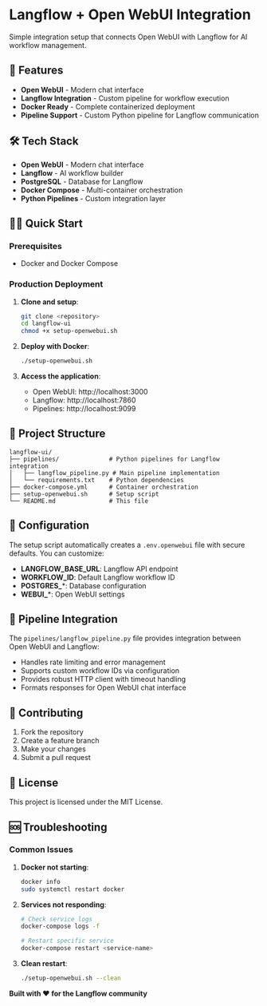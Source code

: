 # Langflow + Open WebUI Integration

Simple integration setup that connects Open WebUI with Langflow for AI workflow management.

## 🚀 Features

- **Open WebUI** - Modern chat interface
- **Langflow Integration** - Custom pipeline for workflow execution
- **Docker Ready** - Complete containerized deployment
- **Pipeline Support** - Custom Python pipeline for Langflow communication

## 🛠 Tech Stack

- **Open WebUI** - Modern chat interface
- **Langflow** - AI workflow builder
- **PostgreSQL** - Database for Langflow
- **Docker Compose** - Multi-container orchestration
- **Python Pipelines** - Custom integration layer

## 🏃‍♂️ Quick Start

### Prerequisites
- Docker and Docker Compose

### Production Deployment

1. **Clone and setup**:
   ```bash
   git clone <repository>
   cd langflow-ui
   chmod +x setup-openwebui.sh
   ```

2. **Deploy with Docker**:
   ```bash
   ./setup-openwebui.sh
   ```

3. **Access the application**:
   - Open WebUI: http://localhost:3000
   - Langflow: http://localhost:7860
   - Pipelines: http://localhost:9099

## 📁 Project Structure

```
langflow-ui/
├── pipelines/              # Python pipelines for Langflow integration
│   ├── langflow_pipeline.py # Main pipeline implementation
│   └── requirements.txt    # Python dependencies
├── docker-compose.yml      # Container orchestration
├── setup-openwebui.sh      # Setup script
└── README.md               # This file
```

## 🔧 Configuration

The setup script automatically creates a `.env.openwebui` file with secure defaults. You can customize:

- **LANGFLOW_BASE_URL**: Langflow API endpoint
- **WORKFLOW_ID**: Default Langflow workflow ID
- **POSTGRES_***: Database configuration
- **WEBUI_***: Open WebUI settings

## 🔌 Pipeline Integration

The `pipelines/langflow_pipeline.py` file provides integration between Open WebUI and Langflow:

- Handles rate limiting and error management
- Supports custom workflow IDs via configuration
- Provides robust HTTP client with timeout handling
- Formats responses for Open WebUI chat interface

## 🤝 Contributing

1. Fork the repository
2. Create a feature branch
3. Make your changes
4. Submit a pull request

## 📝 License

This project is licensed under the MIT License.

## 🆘 Troubleshooting

### Common Issues

1. **Docker not starting**:
   ```bash
   docker info
   sudo systemctl restart docker
   ```

2. **Services not responding**:
   ```bash
   # Check service logs
   docker-compose logs -f
   
   # Restart specific service
   docker-compose restart <service-name>
   ```

3. **Clean restart**:
   ```bash
   ./setup-openwebui.sh --clean
   ```

**Built with ❤️ for the Langflow community**
